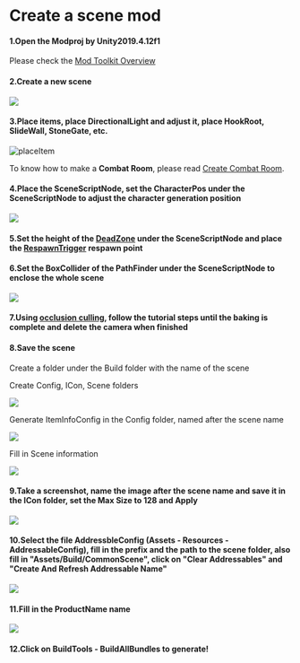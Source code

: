 # Create a scene mod





#### 1.Open the Modproj by Unity2019.4.12f1

Please check the  [Mod Toolkit Overview](1.modtoolkit-overview.md) 



#### 2.Create a new scene

![](3.create-a-scene-mod/createscene.png)



#### 3.Place items, place DirectionalLight and adjust it, place HookRoot, SlideWall, StoneGate, etc.

![placeItem](3.create-a-scene-mod/placeItem.png)

To know how to make a **Combat Room**, please read [Create Combat Room](..\tutorials\create-combat-room.md).



#### 4.Place the SceneScriptNode, set the CharacterPos under the SceneScriptNode to adjust the character generation position

![](3.create-a-scene-mod/sceneScriptNode.png)



#### 5.Set the height of the [DeadZone](../details/deadzone-respawntrigger.md) under the SceneScriptNode and place the  [RespawnTrigger](../details/deadzone-respawntrigger.md)  respawn point



#### 6.Set the BoxCollider of the PathFinder under the SceneScriptNode to enclose the whole scene

![](3.create-a-scene-mod/pathfinder.png)



#### 7.Using [occlusion culling](https://docs.unity3d.com/2019.4/Documentation/Manual/occlusion-culling-getting-started.html), follow the tutorial steps until the baking is complete and delete the camera when finished



#### 8.Save the scene

Create a folder under the Build folder with the name of the scene

Create Config, ICon, Scene folders

![](3.create-a-scene-mod/createFolder.png)

Generate ItemInfoConfig in the Config folder, named after the scene name

![](3.create-a-scene-mod/itemInfoConfig.png)

Fill in Scene information

![](3.create-a-scene-mod/fillItemInfoConfig.png)



#### 9.Take a screenshot, name the image after the scene name and save it in the ICon folder, set the Max Size to 128 and Apply

![](3.create-a-scene-mod/screenshot.png)



#### 10.Select the file AddressbleConfig (Assets - Resources - AddressableConfig), fill in the prefix and the path to the scene folder, also fill in "Assets/Build/CommonScene", click on "Clear Addressables" and "Create And Refresh Addressable Name"

![](3.create-a-scene-mod/AddressableConfig.png)



#### 11.Fill in the ProductName name

![](3.create-a-scene-mod/productName.png)



#### 12.Click on BuildTools - BuildAllBundles to generate!